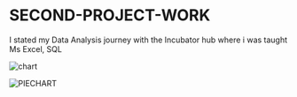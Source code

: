 # SECOND-PROJECT-WORK
I stated my Data Analysis journey with the Incubator hub where i was taught Ms Excel, SQL 

![chart](https://github.com/user-attachments/assets/d217d04d-6018-4924-9a19-2c63c0a7dc8e)


![PIECHART](https://github.com/user-attachments/assets/e27f3b79-2d7c-47e1-8fd3-fa14f763f251)

